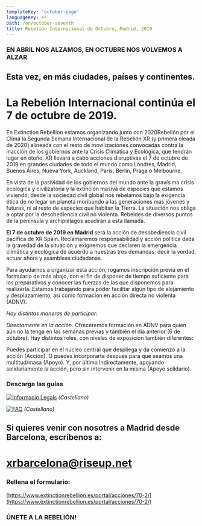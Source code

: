 ```yaml
---
templateKey: 'october-page'
languageKey: es
path: /en/october-seventh
title: Rebelión Internacional de Octubre, Madrid, 2019
---
```

  
### EN ABRIL NOS ALZAMOS, EN OCTUBRE NOS VOLVEMOS A ALZAR  
## Esta vez, en más ciudades, países y continentes.   
# La Rebelión Internacional continúa el 7 de octubre de 2019. 

En Extinction Rebellion estamos organizando junto con 2020Rebelión por el Clima la Segunda Semana Internacional de la Rebelión XR (y primera oleada de 2020) alineada con el resto de movilizaciones convocadas contra la inacción de los gobiernos ante la Crisis Climática y Ecológica, que tendrán lugar en otoño. XR llevará a cabo acciones disruptivas el 7 de octubre de 2019 en grandes ciudades de todo el mundo como Londres, Madrid, Buenos Aires, Nueva York, Auckland, París, Berlín, Praga o Melbourne.

En vista de la pasividad de los gobiernos del mundo ante la gravísima crisis ecológica y civilizatoria y la extinción masiva de especies que estamos viviendo, desde la sociedad civil global nos rebelamos bajo la exigencia ética de no legar un planeta moribundo a las generaciones más jóvenes y futuras, ni al resto de especies que habitan la Tierra. La situación nos obliga a optar por la desobediencia civil no violenta. Rebeldes de diversos puntos de la península y archipiélagos acudirán a esta llamada.

**El 7 de octubre de 2019 en Madrid** será la acción de desobediencia civil pacífica de XR Spain. Reclamaremos responsabilidad y acción política dada la gravedad de la situación y exigiremos que declaren la emergencia climática y ecológica de acuerdo a nuestras tres demandas: decir la verdad, actuar ahora y asambleas ciudadanas.

Para ayudarnos a organizar esta acción, rogamos inscripción previa en el formulario de más abajo, con el fin de disponer de tiempo suficiente para los preparativos y conocer las fuerzas de las que disponemos para realizarla. Estamos trabajando para poder facilitar algún tipo de alojamiento y desplazamiento, así como formación en acción directa no violenta (ADNV).

*Hay distintas maneras de participar:*

*Directamente en la acción.* Ofreceremos formación en ADNV para quien aún no la tenga en las semanas previas y también el día anterior (6 de octubre). Hay distintos roles, con niveles de exposición también diferentes:

Puedes participar en el núcleo central que despliega y da comienzo a la acción (Acción).
O puedes incorporarte después para que seamos una multitud/masa (Apoyo). Y, por último
Indirectamente, apoyando solidariamente la acción, pero sin intervenir en la misma (Apoyo solidario).

### Descarga las guías

[![Informacio Legals](/img/events/2019-10-03-info-legales.jpeg)](/docs/2019-10-07-info-legal-ADNV-spain.pdf)
*(Castellano)*

[![FAQ](/img/events/2019-10-03-preguntas-frequentes.jpeg)](/docs/2019-10-07-preguntas-frecuentes-ADNV-spain.pdf)
*(Castellano)*
    
## Si quieres venir con nosotres a Madrid desde Barcelona, escríbenos a:  
# [xrbarcelona@riseup.net](mailto:xrbarcelona@riseup.net)

### Rellena el formulario: 
[https://www.extinctionrebellion.es/portal/acciones/70-2/](https://www.extinctionrebellion.es/portal/acciones/70-2/)
  
  
### ÚNETE A LA REBELIÓN!
